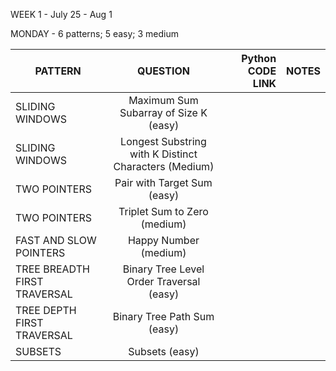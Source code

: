 WEEK 1 - July 25 - Aug 1

MONDAY - 6 patterns; 5 easy; 3 medium

| PATTERN     |       QUESTION     | Python CODE LINK  | NOTES |
| ------------- |:-------------:| -----:|------:|
| SLIDING WINDOWS     | Maximum Sum Subarray of Size K (easy) |  | |
| SLIDING WINDOWS     | Longest Substring with K Distinct Characters (Medium)     |   |
| TWO POINTERS        | Pair with Target Sum (easy)    |    | |
| TWO POINTERS        | Triplet Sum to Zero (medium) | | |
| FAST AND SLOW POINTERS | Happy Number (medium) | | |
| TREE BREADTH FIRST TRAVERSAL| Binary Tree Level Order Traversal (easy)| | |
| TREE DEPTH FIRST TRAVERSAL | Binary Tree Path Sum (easy) | | |
| SUBSETS | Subsets (easy) | | |
